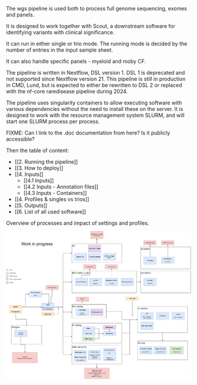 The wgs pipeline is used both to process full genome sequencing, exomes and panels.

It is designed to work together with Scout, a downstream software for identifying variants with clinical significance.

It can run in either single or trio mode. The running mode is decided by the number of entries in the input sample sheet.

It can also handle specific panels - myeloid and moby CF.

The pipeline is written in Nextflow, DSL version 1. DSL 1 is deprecated and not supported since Nextflow version 21. This pipeline is still in production in CMD, Lund, but is expected to either be rewritten to DSL 2 or replaced with the nf-core raredisease pipeline during 2024.

The pipeline uses singularity containers to allow executing software with various dependencies without the need to install these on the server. It is designed to work with the resource management system SLURM, and will start one SLURM process per process.

FIXME: Can I link to the .doc documentation from here? Is it publicly accessible?

Then the table of content:

* [[2. Running the pipeline]]
* [[3. How to deploy]]
* [[4. Inputs]]
    * [[4.1 Inputs]]
    * [[4.2 Inputs - Annotation files]]
    * [[4.3 Inputs - Containers]]
* [[4. Profiles & singles vs trios]]
* [[5. Outputs]]
* [[6. List of all used software]]

Overview of processes and impact of settings and profiles.

![overview_img](newdocs/img/wgs_overview_200.drawio.png)


